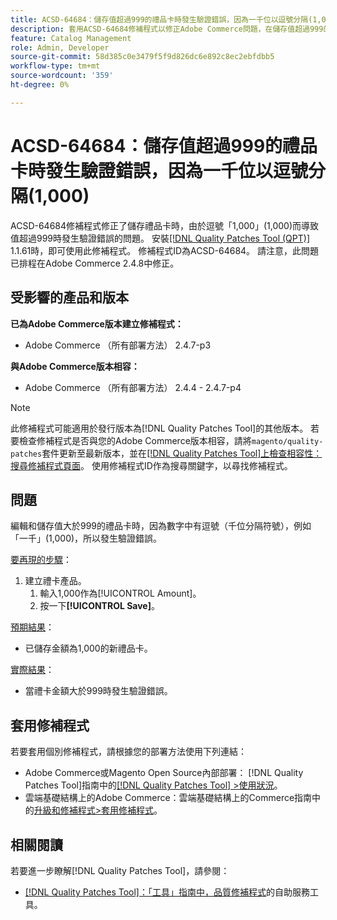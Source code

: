 ```yaml
---
title: ACSD-64684：儲存值超過999的禮品卡時發生驗證錯誤，因為一千位以逗號分隔(1,000)
description: 套用ACSD-64684修補程式以修正Adobe Commerce問題，在儲存值超過999的禮品卡時，由於逗號為「1,000」(1,000)而導致驗證錯誤。
feature: Catalog Management
role: Admin, Developer
source-git-commit: 58d385c0e3479f5f9d826dc6e892c8ec2ebfdbb5
workflow-type: tm+mt
source-wordcount: '359'
ht-degree: 0%

---
```



# ACSD-64684：儲存值超過999的禮品卡時發生驗證錯誤，因為一千位以逗號分隔(1,000)

ACSD-64684修補程式修正了儲存禮品卡時，由於逗號「1,000」(1,000)而導致值超過999時發生驗證錯誤的問題。 安裝[[!DNL Quality Patches Tool (QPT)]](/help/tools/quality-patches-tool/quality-patches-tool-to-self-serve-quality-patches.md) 1.1.61時，即可使用此修補程式。 修補程式ID為ACSD-64684。 請注意，此問題已排程在Adobe Commerce 2.4.8中修正。

## 受影響的產品和版本

**已為Adobe Commerce版本建立修補程式：**

* Adobe Commerce （所有部署方法） 2.4.7-p3

**與Adobe Commerce版本相容：**

* Adobe Commerce （所有部署方法） 2.4.4 - 2.4.7-p4

>[!NOTE]
>
>此修補程式可能適用於發行版本為[!DNL Quality Patches Tool]的其他版本。 若要檢查修補程式是否與您的Adobe Commerce版本相容，請將`magento/quality-patches`套件更新至最新版本，並在[[!DNL Quality Patches Tool]上檢查相容性：搜尋修補程式頁面](https://experienceleague.adobe.com/tools/commerce-quality-patches/index.html)。 使用修補程式ID作為搜尋關鍵字，以尋找修補程式。

## 問題

編輯和儲存值大於999的禮品卡時，因為數字中有逗號（千位分隔符號），例如「一千」(1,000)，所以發生驗證錯誤。

<u>要再現的步驟</u>：

1. 建立禮卡產品。
   1. 輸入1,000作為[!UICONTROL Amount]。
   1. 按一下&#x200B;**[!UICONTROL Save]**。

<u>預期結果</u>：

* 已儲存金額為1,000的新禮品卡。

<u>實際結果</u>：

* 當禮卡金額大於999時發生驗證錯誤。

## 套用修補程式

若要套用個別修補程式，請根據您的部署方法使用下列連結：

* Adobe Commerce或Magento Open Source內部部署： [!DNL Quality Patches Tool]指南中的[[!DNL Quality Patches Tool] >使用狀況](/help/tools/quality-patches-tool/usage.md)。
* 雲端基礎結構上的Adobe Commerce：雲端基礎結構上的Commerce指南中的[升級和修補程式>套用修補程式](https://experienceleague.adobe.com/docs/commerce-cloud-service/user-guide/develop/upgrade/apply-patches.html)。

## 相關閱讀

若要進一步瞭解[!DNL Quality Patches Tool]，請參閱：

* [[!DNL Quality Patches Tool]：「工具」指南中，品質修補程式](/help/tools/quality-patches-tool/quality-patches-tool-to-self-serve-quality-patches.md)的自助服務工具。
